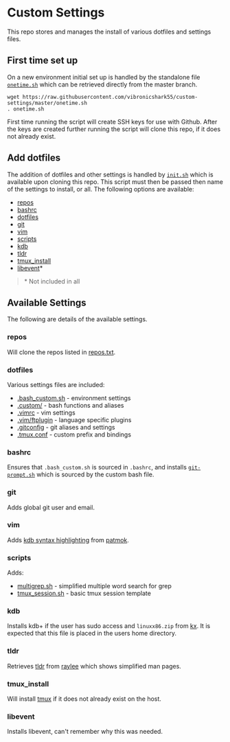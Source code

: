 # Custom Settings

This repo stores and manages the install of various dotfiles and settings files.

## First time set up

On a new environment initial set up is handled by the standalone file
[`onetime.sh`](onetime.sh)
which can be retrieved directly from the master branch.

```
wget https://raw.githubusercontent.com/vibronicshark55/custom-settings/master/onetime.sh
. onetime.sh
```

First time running the script will create SSH keys for use with Github. After
the keys are created further running the script will clone this repo, if it
does not already exist.

## Add dotfiles

The addition of dotfiles and other settings is handled by [`init.sh`](init.sh)
which is available upon cloning this repo. This script must then be passed then
name of the settings to install, or all. The following options are available:

- [repos](#repos)
- [bashrc](#bashrc)
- [dotfiles](#dotfiles)
- [git](#git)
- [vim](#vim)
- [scripts](#scripts)
- [kdb](#kdb)
- [tldr](#tldr)
- [tmux_install](#tmux_install)
- [libevent](#libevent)\*

> \* Not included in all

## Available Settings

The following are details of the available settings.

### repos

Will clone the repos listed in [repos.txt](repos.txt).

### dotfiles

Various settings files are included:

- [.bash_custom.sh](dotfiles/.bash_custom.sh) - environment settings
- [.custom/](dotfiles/.custom) - bash functions and aliases
- [.vimrc](dotfiles/.vimrc) - vim settings
- [.vim/ftplugin](.vim/ftplugin) - language specific plugins
- [.gitconfig](dotfiles/.gitconfig) - git aliases and settings
- [.tmux.conf](dotfiles/.tmux.conf) - custom prefix and bindings

### bashrc

Ensures that `.bash_custom.sh` is sourced in `.bashrc`, and installs
[`git-prompt.sh`](https://github.com/git/git/blob/master/contrib/completion/git-prompt.sh)
which is sourced by the custom bash file.

### git

Adds global git user and email.

### vim

Adds [kdb syntax highlighting](https://github.com/patmok/qvim) from
[patmok](https://github.com/patmok). 

### scripts

Adds:
- [multigrep.sh](scripts/multigrep.sh) - simplified multiple word search for grep
- [tmux_session.sh](scripts/tmux_session.sh) - basic tmux session template

### kdb

Installs kdb+ if the user has sudo access and `linuxx86.zip` from
[kx](https://kx.com/download/). It is expected that this file is
placed in the users home directory.

### tldr

Retrieves [tldr](https://github.com/raylee/tldr) from
[raylee](https://github.com/raylee) which shows simplified man pages.

### tmux_install

Will install [tmux](https://github.com/tmux/tmux) if it does not already
exist on the host.

### libevent

Installs libevent, can't remember why this was needed.
